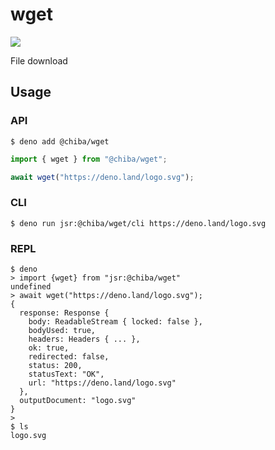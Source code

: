 # wget

[![](https://jsr.io/badges/@chiba/wget?a)](https://jsr.io/@chiba/wget)

File download

## Usage

### API

```
$ deno add @chiba/wget
```

```ts
import { wget } from "@chiba/wget";

await wget("https://deno.land/logo.svg");
```

### CLI

```
$ deno run jsr:@chiba/wget/cli https://deno.land/logo.svg
```

### REPL

```
$ deno
> import {wget} from "jsr:@chiba/wget"
undefined
> await wget("https://deno.land/logo.svg");
{
  response: Response {
    body: ReadableStream { locked: false },
    bodyUsed: true,
    headers: Headers { ... },
    ok: true,
    redirected: false,
    status: 200,
    statusText: "OK",
    url: "https://deno.land/logo.svg"
  },
  outputDocument: "logo.svg"
}
>
$ ls
logo.svg
```



